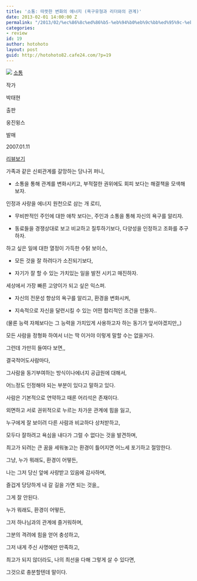```yaml
---
title: '소통: 따뜻한 변화의 에너지 (욕구유형과 리더와의 관계)'
date: 2013-02-01 14:00:00 Z
permalink: "/2013/02/%ec%86%8c%ed%86%b5-%eb%94%b0%eb%9c%bb%ed%95%9c-%eb%b3%80%ed%99%94%ec%9d%98-%ec%97%90%eb%84%88%ec%a7%80-%ec%9a%95%ea%b5%ac%ec%9c%a0%ed%98%95%ea%b3%bc-%eb%a6%ac%eb%8d%94%ec%99%80%ec%9d%98-%ea%b4%80/"
categories:
- review
id: 19
author: hotohoto
layout: post
guid: http://hotohoto82.cafe24.com/?p=19
---
```


![](http://bookthumb.phinf.naver.net/cover/026/272/02627262.jpg?type=w150&udate=20121212)
[소통](http://book.naver.com/bookdb/book_detail.php?bid=2627262)

작가

박태현

출판

웅진윙스

발매

2007.01.11

[리뷰보기](http://book.naver.com/bookdb/review.nhn?bid=2627262)

가족과 같은 신뢰관계를 갈망하는 당나귀 퍼니,

- 소통을 통해 관계를 변화시키고, 부적절한 권위에도 회피 보다는 해결책을 모색해 보자.

인정과 사랑을 에너지 원천으로 삼는 개 로티,

- 무비판적인 주인에 대한 애착 보다는, 주인과 소통을 통해 자신의 욕구를 알리자.

- 동료들을 경쟁상대로 보고 비교하고 질투하기보다, 다양성을 인정하고 조화를 추구하자.

하고 싶은 일에 대한 열정이 가득한 수탉 보이스,

- 모든 것을 잘 하려다가 소진되기보다,

- 자기가 잘 할 수 있는 가치있는 일을 발전 시키고 매진하자.

세상에서 가장 빠른 고양이가 되고 싶은 익스퍼.

- 자신의 전문성 향상의 욕구를 알리고, 환경을 변화시켜,

- 지속적으로 자신을 달련시킬 수 있는 어떤 합리적인 조건을 만들자..

(물론 능력 자체보다는 그 능력을 가치있게 사용하고자 하는 동기가 앞서야겠지만,,)

모든 사람을 정형화 하여서 너는 딱 이거야 이렇게 말할 수는 없을거다.

그런데 가만히 들여다 보면,,

결국적어도사람마다,

그사람을 동기부여하는 방식이나에너지 공급원에 대해서,

어느정도 인정해야 되는 부분이 있다고 말하고 있다.

사람은 기본적으로 연약하고 때론 어리석은 존재이다.

외면하고 서로 권위적으로 누르는 차가운 관계에 힘을 잃고,

누구에게 잘 보이려 다른 사람과 비교하다 상처받하고,

모두다 잘하려고 욕심을 내다가 그럴 수 없다는 것을 발견하며,

최고가 되려는 큰 꿈을 세워놓고는 환경이 틀어지면 어느세 포기하고 절망한다.

그냥, 누가 뭐래도, 환경이 어떻든,

나는 그저 당신 앞에 사랑받고 있음에 감사하며,

즐겁게 당당하게 내 갈 길을 가면 되는 것을,,

그게 잘 안된다.

누가 뭐래도, 환경이 어떻든,

그저 하나님과의 관계에 즐거워하며,

그분의 격려에 힘을 얻어 충성하고,

그저 내게 주신 사명에만 만족하고,

최고가 되지 않더라도, 나의 최선을 다해 그렇게 살 수 있다면,

그것으로 충분할텐데 말이다.
